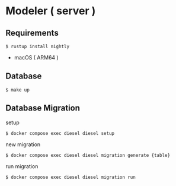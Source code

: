# Modeler ( server )

## Requirements

```
$ rustup install nightly
```

- macOS ( ARM64 )

## Database

```
$ make up
```

## Database Migration

setup

```
$ docker compose exec diesel diesel setup
```

new migration

```
$ docker compose exec diesel diesel migration generate {table}
```

run migration

```
$ docker compose exec diesel diesel migration run
```
